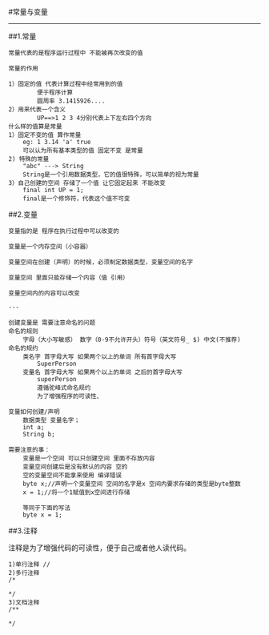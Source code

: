 #常量与变量

---

##1.常量

    常量代表的是程序运行过程中 不能被再次改变的值
    
    常量的作用

    1）固定的值 代表计算过程中经常用到的值
    		便于程序计算
    		圆周率 3.1415926....
	2）用来代表一个含义
			UP==>1 2 3 4分别代表上下左右四个方向
	什么样的值算是常量
	1）固定不变的值 算作常量
		eg:	1 3.14 'a' true
		可以认为所有基本类型的值 固定不变 是常量
	2) 特殊的常量
		"abc" ---> String
		String是一个引用数据类型，它的值很特殊，可以简单的视为常量
	3）自己创建的空间 存储了一个值 让它固定起来 不能改变
		final int UP = 1;
		final是一个修饰符，代表这个值不可变

##2.变量

    变量指的是 程序在执行过程中可以改变的

    变量是一个内存空间（小容器）

    变量空间在创建（声明）的时候，必须制定数据类型，变量空间的名字

    变量空间 里面只能存储一个内容（值 引用）

    变量空间内的内容可以改变

	---

	创建变量是 需要注意命名的问题
	命名的规则
		字母（大小写敏感） 数字（0-9不允许开头）符号（英文符号_ $) 中文(不推荐)
	命名的规约
		类名字 首字母大写 如果两个以上的单词 所有首字母大写
			SuperPerson
		变量名 首字母大写 如果两个以上的单词 之后的首字母大写
			superPerson
			遵循驼峰式命名规约
			为了增强程序的可读性、

	变量如何创建/声明
		数据类型 变量名字；
		int a;
		String b;

	需要注意的事：
		变量是一个空间 可以只创建空间 里面不存放内容
		变量空间创建后是没有默认的内容 空的
		空的变量空间不能拿来使用 编译错误
		byte x;//声明一个变量空间 空间的名字是x 空间内要求存储的类型是byte整数
		x = 1;//将一个1赋值到x空间进行存储
		
		等同于下面的写法
		byte x = 1;
		
	
	
##3.注释

注释是为了增强代码的可读性，便于自己或者他人读代码。

	1)单行注释 //
	2)多行注释
	/*

	*/
	3)文档注释
	/** 

	*/